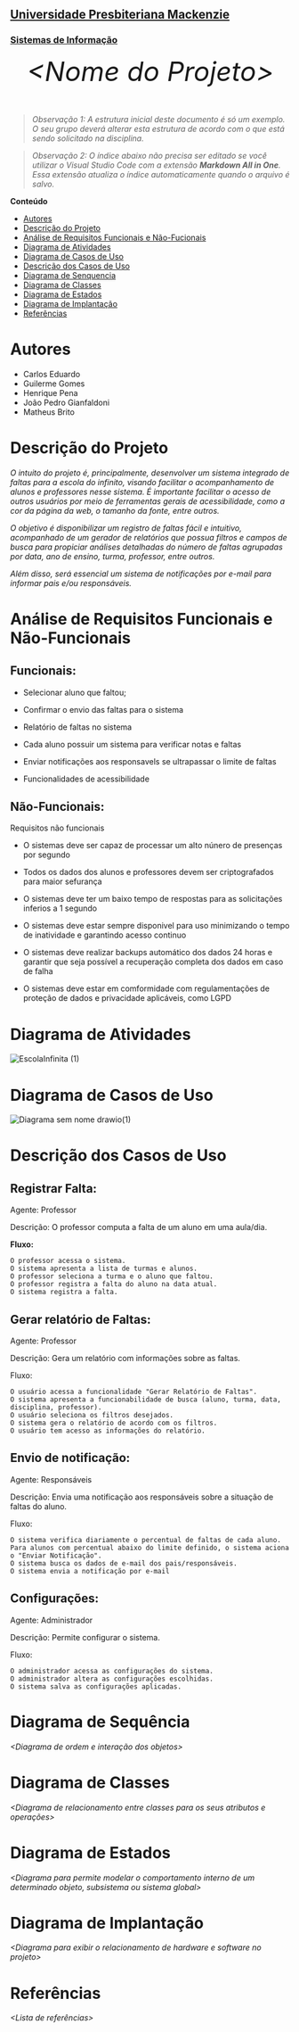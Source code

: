 <h2><a href= "https://www.mackenzie.br">Universidade Presbiteriana Mackenzie</a></h2>
<h3><a href= "https://www.mackenzie.br/graduacao/sao-paulo-higienopolis/sistemas-de-informacao">Sistemas de Informação</a></h3>


<font size="+12"><center>
*&lt;Nome do Projeto&gt;*
</center></font>

>*Observação 1: A estrutura inicial deste documento é só um exemplo. O seu grupo deverá alterar esta estrutura de acordo com o que está sendo solicitado na disciplina.*

>*Observação 2: O índice abaixo não precisa ser editado se você utilizar o Visual Studio Code com a extensão **Markdown All in One**. Essa extensão atualiza o índice automaticamente quando o arquivo é salvo.*

**Conteúdo**

- [Autores](#nome-alunos)
- [Descrição do Projeto](#introdução-do-projeto)
- [Análise de Requisitos Funcionais e Não-Fucionais](#descrição-dos-requisitos)
- [Diagrama de Atividades](#diagrama-de-atividades) 
- [Diagrama de Casos de Uso](#diagrama-de-comportamento-atores)
- [Descrição dos Casos de Uso](#descrição-das-funcões)
- [Diagrama de Senquencia](#diagrama-de-ordem-interações)
- [Diagrama de Classes](#diagrama-orientado-objetos)
- [Diagrama de Estados](#diagrama-estrutura-componente)
- [Diagrama de Implantação](#diagrama-de-hardware-software)
- [Referências](#referências)


# Autores

* Carlos Eduardo 
* Guilerme Gomes
* Henrique Pena
* João Pedro Gianfaldoni
* Matheus Brito


# Descrição do Projeto

*O intuito do projeto é, principalmente, desenvolver um sistema integrado de faltas para a escola do infinito, visando facilitar o acompanhamento de alunos e professores nesse sistema. É importante facilitar o acesso de outros usuários por meio de ferramentas gerais de acessibilidade, como a cor da página da web, o tamanho da fonte, entre outros.*

*O objetivo é disponibilizar um registro de faltas fácil e intuitivo, acompanhado de um gerador de relatórios que possua filtros e campos de busca para propiciar análises detalhadas do número de faltas agrupadas por data, ano de ensino, turma, professor, entre outros.*

*Além disso, será essencial um sistema de notificações por e-mail para informar pais e/ou responsáveis.*

# Análise de Requisitos Funcionais e Não-Funcionais
## Funcionais:

- Selecionar aluno que faltou;

- Confirmar o envio das faltas para o sistema

- Relatório de faltas no sistema

- Cada aluno possuir um sistema para verificar notas e faltas 

- Enviar notificações aos responsavels se ultrapassar o limite de faltas

- Funcionalidades de acessibilidade

## Não-Funcionais:

Requisitos não funcionais 

- O sistemas deve ser capaz de processar um alto núnero de presenças por segundo 

- Todos os dados dos alunos e professores devem ser criptografados para maior sefurança 

- O sistemas deve ter um baixo tempo de respostas para as solicitações inferios a 1 segundo 

- O sistemas deve estar sempre disponivel para uso minimizando o tempo de inatividade e garantindo acesso continuo 

- O sistemas deve realizar backups automático dos dados 24 horas e garantir que seja possível a recuperação completa dos dados em caso de falha 

- O sistemas deve estar em comformidade com regulamentações de proteção de dados e privacidade aplicáveis, como LGPD

# Diagrama de Atividades

![EscolaInfinita (1)](https://github.com/user-attachments/assets/34ed9ef3-07ef-4ac3-87ad-4fada141c28b)

# Diagrama de Casos de Uso

![Diagrama sem nome drawio(1)](https://github.com/user-attachments/assets/2f8e3ab5-c713-425d-bac5-85239b9d0fa0)

# Descrição dos Casos de Uso

## Registrar Falta:

Agente: Professor

Descrição: O professor computa a falta de um aluno em uma aula/dia.

**Fluxo:**

    O professor acessa o sistema.
    O sistema apresenta a lista de turmas e alunos.
    O professor seleciona a turma e o aluno que faltou.
    O professor registra a falta do aluno na data atual.
    O sistema registra a falta.

## Gerar relatório de Faltas:

Agente: Professor

Descrição: Gera um relatório com informações sobre as faltas.

Fluxo:

    O usuário acessa a funcionalidade "Gerar Relatório de Faltas".
    O sistema apresenta a funcionabilidade de busca (aluno, turma, data, disciplina, professor).
    O usuário seleciona os filtros desejados.
    O sistema gera o relatório de acordo com os filtros.
    O usuário tem acesso as informações do relatório.

## Envio de notificação:

Agente: Responsáveis

Descrição: Envia uma notificação aos responsáveis sobre a situação de faltas do aluno.

Fluxo:

    O sistema verifica diariamente o percentual de faltas de cada aluno.
    Para alunos com percentual abaixo do limite definido, o sistema aciona o "Enviar Notificação".
    O sistema busca os dados de e-mail dos pais/responsáveis.
    O sistema envia a notificação por e-mail

## Configurações:

Agente: Administrador

Descrição: Permite configurar o sistema.

Fluxo:

    O administrador acessa as configurações do sistema.
    O administrador altera as configurações escolhidas.
    O sistema salva as configurações aplicadas.

# Diagrama de Sequência

*&lt;Diagrama de ordem e interação dos objetos&gt;*

# Diagrama de Classes

*&lt;Diagrama de relacionamento entre classes para os seus atributos e operações&gt;*

# Diagrama de Estados

*&lt;Diagrama para permite modelar o comportamento interno de um determinado objeto, subsistema ou sistema global&gt;*

# Diagrama de Implantação

*&lt;Diagrama para exibir o relacionamento de hardware e software no projeto&gt;*

# Referências

*&lt;Lista de referências&gt;*
